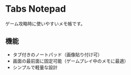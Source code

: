 # Tabs Notepad
ゲーム攻略時に使いやすいメモ帳です。
## 機能
- タブ付きのノートパッド（画像貼り付け可）
- 画面の最前面に固定可能（ゲームプレイ中のメモに最適）
- シンプルで軽量な設計
